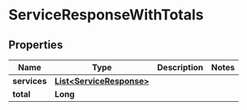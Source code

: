 

# ServiceResponseWithTotals


## Properties

| Name | Type | Description | Notes |
|------------ | ------------- | ------------- | -------------|
|**services** | [**List&lt;ServiceResponse&gt;**](ServiceResponse.md) |  |  |
|**total** | **Long** |  |  |



